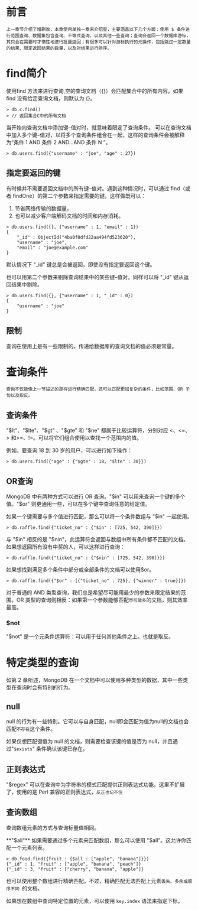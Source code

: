 # 前言
	上一章节介绍了增删改，本章使用单独一章来介绍查，主要涵盖以下几个方面：使用 $ 条件进行范围查询、数据集包含查询、不等式查询，以及其他一些查询；查询会返回一个数据库游标，其只会在需要时才惰性地进行批量返回；有很多可以针对游标执行的元操作，包括跳过一定数量的结果、限定返回结果的数量，以及对结果进行排序。

# find简介

使用find 方法来进行查询,空的查询文档（{}）会匹配集合中的所有内容。如果 find 没有给定查询文档，则默认为 {}。
```stylus
> db.c.find()
> // 返回集合C中的所有文档
```

当开始向查询文档中添加键–值对时，就意味着限定了查询条件。
可以在查询文档中加入多个键–值对，以将多个查询条件组合在一起，这样的查询条件会被解释为“条件 1 AND 条件 2 AND...AND 条件 N ”。

```stylus
> db.users.find({"username" : "joe", "age" : 27})
```

## 指定要返回的键

有时候并不需要返回文档中的所有键–值对。遇到这种情况时，可以通过 find（或者 findOne）的第二个参数来指定需要的键。这样做既可以：
1. 节省网络传输的数据量。
2. 也可以减少客户端解码文档的时间和内存消耗。

```stylus
> db.users.find({}, {"username" : 1, "email" : 1})
{
    "_id" : ObjectId("4ba0f0dfd22aa494fd523620"),
    "username" : "joe",
    "email" : "joe@example.com"
}
```

默认情况下 "\_id" 键总是会被返回，即使没有指定要返回这个键。

也可以用第二个参数来剔除查询结果中的某些键–值对。同样可以将 "\_id" 键从返回结果中剔除。

```stylus
> db.users.find({}, {"username" : 1, "_id" : 0})
{
    "username" : "joe"
}
```

## 限制

查询在使用上是有一些限制的。传递给数据库的查询文档的值必须是常量。

# 查询条件

	查询不仅能像上一节描述的那样进行精确匹配，还可以匹配更加复杂的条件，比如范围、OR 子句以及取反。

## 查询条件

"\$lt"、"\$lte"、"\$gt" 、"\$gte" 和 "\$ne" 都属于比较运算符，分别对应 <、<=、> 和>=、!=。可以将它们组合使用以查找一个范围内的值。

例如，要查询 18 到 30 岁的用户，可以进行如下操作：

```stylus
> db.users.find({"age" : {"$gte" : 18, "$lte" : 30}})
```

## OR查询
MongoDB 中有两种方式可以进行 OR 查询。"\$in" 可以用来查询一个键的多个值。"\$or" 则更通用一些，可以在多个键中查询任意的给定值。

如果一个键需要与多个值进行匹配，那么可以将一个条件数组与 "$in" 一起使用。

```stylus
> db.raffle.find({"ticket_no" : {"$in" : [725, 542, 390]}})
```

与 "\$in" 相反的是 "\$nin"，此运算符会返回与数组中所有条件都不匹配的文档。如果想返回所有没有中奖的人，可以这样进行查询：

```stylus
> db.raffle.find({"ticket_no" : {"$nin" : [725, 542, 390]}})
```

如果想找到满足多个条件中部分或全部条件的文档可以使用\$or。

```stylus
> db.raffle.find({"$or" : [{"ticket_no" : 725}, {"winner" : true}]})
```

对于普通的 AND 类型查询，我们总是希望尽可能用最少的参数来限定结果的范围。OR 类型的查询则相反：如果第一个参数能够匹配`尽可能多`的文档，则其效率最高。

### $not
"$not" 是一个元条件运算符：可以用于任何其他条件之上。也就是取反。

# 特定类型的查询

如第 2 章所述，MongoDB 在一个文档中可以使用多种类型的数据，其中一些类型在查询时会有特别的行为。

## null

null 的行为有一些特别。它可以与自身匹配，null即会匹配为值为null的文档也会匹配`不存在`这个条件。

如果仅想匹配键值为 null 的文档，则需要检查该键的值是否为 null，并且通过"`$exists`" 条件确认该键已存在。

## 正则表达式

"$regex" 可以在查询中为字符串的模式匹配提供正则表达式功能。这里不扩展了，使用的是 Perl 兼容的正则表达式，`反正也记不住`

## 查询数组

查询数组元素的方式与查询标量值相同。

**"$all"**
如果需要通过多个元素来匹配数组，那么可以使用 "$all"。这允许你匹配一个元素列表。
```stylus
> db.food.find({fruit : {$all : ["apple", "banana"]}})
{"_id" : 1, "fruit" : ["apple", "banana", "peach"]}
{"_id" : 3, "fruit" : ["cherry", "banana", "apple"]}
```

也可以使用整个数组进行精确匹配。不过，精确匹配无法匹配上元素`丢失、多余或顺序不同 `的文档。

如果想在数组中查询特定位置的元素，可以使用 `key.index` 语法来指定下标。

```stylus

```